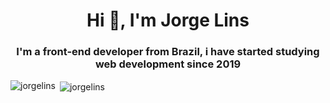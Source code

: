 <h1 align="center">Hi 👋, I'm Jorge Lins</h1>
<h3 align="center">I'm a front-end developer from Brazil, i have started studying web development since 2019</h3>

<p><img align="left" src="https://github-readme-stats.vercel.app/api/top-langs?username=jorgelins&show_icons=true&locale=en&layout=compact" alt="jorgelins" /></p>

<p>&nbsp;<img align="center" src="https://github-readme-stats.vercel.app/api?username=jorgelins&show_icons=true&locale=en" alt="jorgelins" /></p>
